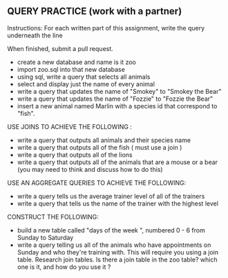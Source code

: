 ## QUERY PRACTICE (work with a partner)

Instructions:
For each written part of this assignment, write the query underneath the line

When finished, submit a pull request. 

* create a new database and name is it zoo
* import zoo.sql into that new database
* using sql, write a query that selects all animals
* select and display just the name of every animal   
* write a query that updates the name of "Smokey" to "Smokey the Bear"
* write a query that updates the name of "Fozzie" to "Fozzie the Bear"
* insert a new animal named Marlin with a species id that correspond to "fish".


USE JOINS TO ACHIEVE THE FOLLOWING :

* write a query that outputs all animals and their species name
* write a query that outputs all of the fish ( must use a join )
* write a query that outputs all of the lions
* write a query that outputs all of the animals that are a mouse or a bear (you may need to think and discuss how to do this)

USE AN AGGREGATE QUERIES TO ACHIEVE THE FOLLOWING:

* write a query tells us the average trainer level of all of the trainers
* write a query that tells us the name of the trainer with the highest level

CONSTRUCT THE FOLLOWING:

* build a new table called "days of the week ", numbered 0 - 6 from Sunday to Saturday
* write a query telling us all of the animals who have appointments on Sunday and who they're training with. This will require you using a join table.  Research join tables.  Is there a join table in the zoo table? which one is it, and how do you use it ?

